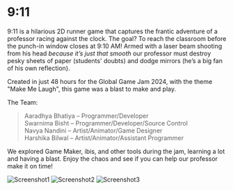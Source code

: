 # 9:11
9:11 is a hilarious 2D runner game that captures the frantic adventure of a professor racing against the clock. The goal? To reach the classroom before the punch-in window closes at 9:10 AM! Armed with a laser beam shooting from his head *because it’s just that smooth* our professor must destroy pesky sheets of paper (students' doubts) and dodge mirrors (he’s a big fan of his own reflection).

Created in just 48 hours for the Global Game Jam 2024, with the theme "Make Me Laugh", this game was a blast to make and play.

The Team:

>Aaradhya Bhatiya – Programmer/Developer<br>
>Swarnima Bisht – Programmer/Developer/Source Control<br>
>Navya Nandini – Artist/Animator/Game Designer<br>
>Harshika Bilwal – Artist/Animator/Assistant Programmer<br>

We explored Game Maker, ibis, and other tools during the jam, learning a lot and having a blast. Enjoy the chaos and see if you can help our professor make it on time!

![Screenshot1](https://github.com/user-attachments/assets/d1943932-f54b-40d1-8731-59d32bad4c65)
![Screenshot2](https://github.com/user-attachments/assets/2d2691f6-18e0-438a-b521-79592855a13a)
![Screenshot3](https://github.com/user-attachments/assets/84290b34-ed6c-4372-b525-62f3a06d4e37)
